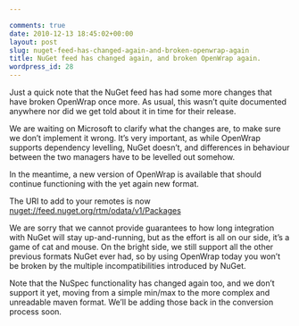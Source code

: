 ```yaml
---

comments: true
date: 2010-12-13 18:45:02+00:00
layout: post
slug: nuget-feed-has-changed-again-and-broken-openwrap-again
title: NuGet feed has changed again, and broken OpenWrap again.
wordpress_id: 28
---
```


Just a quick note that the NuGet feed has had some more changes that have broken OpenWrap once more. As usual, this wasn’t quite documented anywhere nor did we get told about it in time for their release.



We are waiting on Microsoft to clarify what the changes are, to make sure we don’t implement it wrong. It’s very important, as while OpenWrap supports dependency levelling, NuGet doesn’t, and differences in behaviour between the two managers have to be levelled out somehow.



In the meantime, a new version of OpenWrap is available that should continue functioning with the yet again new format.



The URI to add to your remotes is now [nuget://feed.nuget.org/rtm/odata/v1/Packages](//feed.nuget.org/rtm/odata/v1/Packages)



We are sorry that we cannot provide guarantees to how long integration with NuGet will stay up-and-running, but as the effort is all on our side, it’s a game of cat and mouse. On the bright side, we still support all the other previous formats NuGet ever had, so by using OpenWrap today you won’t be broken by the multiple incompatibilities introduced by NuGet.



Note that the NuSpec functionality has changed again too, and we don’t support it yet, moving from a simple min/max to the more complex and unreadable maven format. We’ll be adding those back in the conversion process soon.

